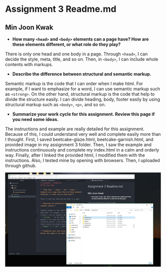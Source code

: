 # Assignment 3 Readme.md
## Min Joon Kwak

*  **How many ```<head>``` and ```<body>``` elements can a page have? How are these elements different, or what role do they play?**

There is only one head and one body in a page. Through ```<head>```, I can decide the style, meta, title, and so on. Then, in ```<body>```, I can include whole contents with markups.

* **Describe the difference between structural and semantic markup.**

Semantic markup is the code that I can order when I make html. For example, if I want to emphasize for a word, I can use semantic markup such as ```<strong>```. On the other hand, structural markup is the code that help to divide the structure easily. I can divide heading, body, footer easily by using structural markup such as ```<body>```, ```<p>```, and so on.  

* **Summarize your work cycle for this assignment. Review this page if you need some ideas.**

The instructions and example are really detailed for this assignment. Because of this, I could understand very well and complete easily more than I thought. First, I saved beetcake-glaze.html, beetcake-garnish.html, and provided image in my assignment 3 folder. Then, I saw the example and instructions continuously and complete my index.html in a calm and orderly way. Finally, after I linked the provided html, I modified them with the instructions. Also, I tested mine by opening with browsers. Then, I uploaded through github.

![image](./images/image.JPG)
